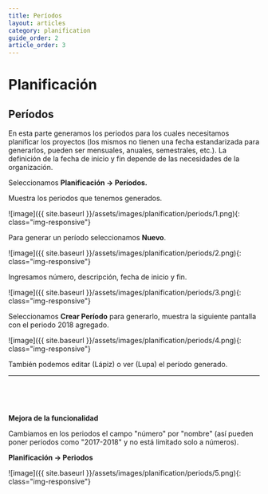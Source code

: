 ```yaml
---
title: Períodos
layout: articles
category: planification
guide_order: 2
article_order: 3
---
```

# Planificación

## Períodos

En esta parte generamos los periodos para los cuales necesitamos planificar los proyectos (los mismos no tienen una fecha estandarizada para generarlos, pueden ser mensuales, anuales, semestrales, etc.). La definición de la fecha de inicio y fin depende de las necesidades de la organización.

Seleccionamos **Planificación -> Períodos.**

Muestra los periodos que tenemos generados.

![image]({{ site.baseurl }}/assets/images/planification/periods/1.png){: class="img-responsive"}

Para generar un período seleccionamos **Nuevo**.

![image]({{ site.baseurl }}/assets/images/planification/periods/2.png){: class="img-responsive"}

Ingresamos número, descripción, fecha de inicio y fin.

![image]({{ site.baseurl }}/assets/images/planification/periods/3.png){: class="img-responsive"}

Seleccionamos **Crear Período** para generarlo, muestra la siguiente pantalla con el periodo 2018 agregado.

![image]({{ site.baseurl }}/assets/images/planification/periods/4.png){: class="img-responsive"}

También podemos editar (Lápiz) o ver (Lupa) el período generado.

<hr>

&nbsp;

&nbsp;

**Mejora de la funcionalidad**

Cambiamos en los periodos el campo "número" por "nombre" (así pueden poner periodos como "2017-2018" y no está limitado solo a números).

**Planificación -> Periodos**

![image]({{ site.baseurl }}/assets/images/planification/periods/5.png){: class="img-responsive"}
